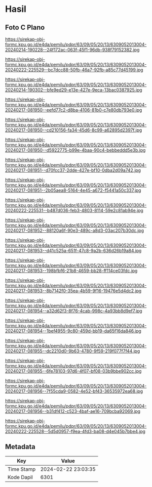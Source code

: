 # Hasil

## Foto C Plano

https://sirekap-obj-formc.kpu.go.id/e4da/pemilu/pdpr/63/09/05/20/13/6309052013004-20240214-190228--24f172ac-063f-45f1-96db-938f79152382.jpg

https://sirekap-obj-formc.kpu.go.id/e4da/pemilu/pdpr/63/09/05/20/13/6309052013004-20240222-225529--bc7dcc88-50fb-46a7-92fb-a85c77d45199.jpg

https://sirekap-obj-formc.kpu.go.id/e4da/pemilu/pdpr/63/09/05/20/13/6309052013004-20240214-190302--bfe9ed29-e13e-427e-9eca-13bac0387925.jpg

https://sirekap-obj-formc.kpu.go.id/e4da/pemilu/pdpr/63/09/05/20/13/6309052013004-20240217-081950--eefd77c2-d8ba-4106-81b0-c7e80db793e0.jpg

https://sirekap-obj-formc.kpu.go.id/e4da/pemilu/pdpr/63/09/05/20/13/6309052013004-20240217-081950--cd210156-fa34-45d6-8c99-a62895d2397f.jpg

https://sirekap-obj-formc.kpu.go.id/e4da/pemilu/pdpr/63/09/05/20/13/6309052013004-20240217-081950--d5922775-b99e-4baa-90c4-bebbeddd5e3b.jpg

https://sirekap-obj-formc.kpu.go.id/e4da/pemilu/pdpr/63/09/05/20/13/6309052013004-20240217-081951--d70fcc37-2dde-427e-bf10-0dba2d09a742.jpg

https://sirekap-obj-formc.kpu.go.id/e4da/pemilu/pdpr/63/09/05/20/13/6309052013004-20240217-081951--2b05aea8-5164-4e45-a672-f5441a50c337.jpg

https://sirekap-obj-formc.kpu.go.id/e4da/pemilu/pdpr/63/09/05/20/13/6309052013004-20240222-225531--b487d036-feb3-4803-8114-59e2c81ab94e.jpg

https://sirekap-obj-formc.kpu.go.id/e4da/pemilu/pdpr/63/09/05/20/13/6309052013004-20240217-081952--88120a6f-90e3-489c-a8d3-03ac207b30dc.jpg

https://sirekap-obj-formc.kpu.go.id/e4da/pemilu/pdpr/63/09/05/20/13/6309052013004-20240217-081953--d41c525a-651f-47c8-9a2b-636d26b19a84.jpg

https://sirekap-obj-formc.kpu.go.id/e4da/pemilu/pdpr/63/09/05/20/13/6309052013004-20240217-081953--198bfbf6-21b8-4659-bb28-ff114ce03fdc.jpg

https://sirekap-obj-formc.kpu.go.id/e4da/pemilu/pdpr/63/09/05/20/13/6309052013004-20240217-081953--8b7142f0-35ea-4b59-9f16-19476e5d4dc2.jpg

https://sirekap-obj-formc.kpu.go.id/e4da/pemilu/pdpr/63/09/05/20/13/6309052013004-20240217-081954--a32d62f3-8f76-4cab-998c-4a93bb8d9ef7.jpg

https://sirekap-obj-formc.kpu.go.id/e4da/pemilu/pdpr/63/09/05/20/13/6309052013004-20240217-081954--1bef4955-9c80-459d-bb19-da65f16da846.jpg

https://sirekap-obj-formc.kpu.go.id/e4da/pemilu/pdpr/63/09/05/20/13/6309052013004-20240217-081955--dc2210d0-9b63-4780-9f59-219f077f7f44.jpg

https://sirekap-obj-formc.kpu.go.id/e4da/pemilu/pdpr/63/09/05/20/13/6309052013004-20240217-081955--6fe78103-97d6-4f07-bf08-03b9bbe902cc.jpg

https://sirekap-obj-formc.kpu.go.id/e4da/pemilu/pdpr/63/09/05/20/13/6309052013004-20240217-081956--7f55cda9-0582-4e52-bf43-36535972ea68.jpg

https://sirekap-obj-formc.kpu.go.id/e4da/pemilu/pdpr/63/09/05/20/13/6309052013004-20240217-081956--b31df412-c523-4baf-ae16-709bcba92069.jpg

https://sirekap-obj-formc.kpu.go.id/e4da/pemilu/pdpr/63/09/05/20/13/6309052013004-20240222-225528--5d5d0957-f9ea-4fd3-ba08-d4e045b7bbe4.jpg


## Metadata

| Key        | Value               |
| ---------- | ------------------- |
| Time Stamp | 2024-02-22 23:03:35 |
| Kode Dapil | 6301                |



